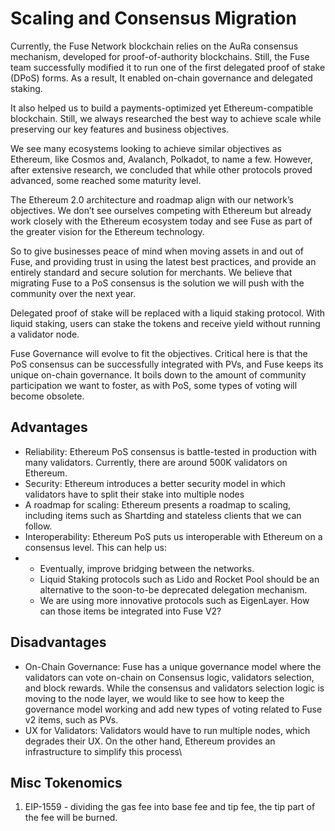 # Scaling and Consensus Migration

Currently, the Fuse Network blockchain relies on the AuRa consensus mechanism, developed for proof-of-authority blockchains. Still, the Fuse team successfully modified it to run one of the first delegated proof of stake (DPoS) forms. As a result, It enabled on-chain governance and delegated staking.

It also helped us to build a payments-optimized yet Ethereum-compatible blockchain. Still, we always researched the best way to achieve scale while preserving our key features and business objectives.

We see many ecosystems looking to achieve similar objectives as Ethereum, like Cosmos and, Avalanch, Polkadot, to name a few. However, after extensive research, we concluded that while other protocols proved advanced, some reached some maturity level.

The Ethereum 2.0 architecture and roadmap align with our network’s objectives. We don’t see ourselves competing with Ethereum but already work closely with the Ethereum ecosystem today and see Fuse as part of the greater vision for the Ethereum technology.

So to give businesses peace of mind when moving assets in and out of Fuse, and providing trust in using the latest best practices, and provide an entirely standard and secure solution for merchants. We believe that migrating Fuse to a PoS consensus is the solution we will push with the community over the next year.

Delegated proof of stake will be replaced with a liquid staking protocol. With liquid staking, users can stake the tokens and receive yield without running a validator node.

Fuse Governance will evolve to fit the objectives. Critical here is that the PoS consensus can be successfully integrated with PVs, and Fuse keeps its unique on-chain governance. It boils down to the amount of community participation we want to foster, as with PoS, some types of voting will become obsolete.

## Advantages

* Reliability: Ethereum PoS consensus is battle-tested in production with many validators. Currently, there are around 500K validators on Ethereum.
* Security: Ethereum introduces a better security model in which validators have to split their stake into multiple nodes
* A roadmap for scaling: Ethereum presents a roadmap to scaling, including items such as Shartding and stateless clients that we can follow.
* Interoperability: Ethereum PoS puts us interoperable with Ethereum on a consensus level. This can help us:
*
  * Eventually, improve bridging between the networks.
  * Liquid Staking protocols such as Lido and Rocket Pool should be an alternative to the soon-to-be deprecated delegation mechanism.
  * We are using more innovative protocols such as EigenLayer. How can those items be integrated into Fuse V2?

## Disadvantages

* On-Chain Governance: Fuse has a unique governance model where the validators can vote on-chain on Consensus logic, validators selection, and block rewards. While the consensus and validators selection logic is moving to the node layer, we would like to see how to keep the governance model working and add new types of voting related to Fuse v2 items, such as PVs.
* UX for Validators: Validators would have to run multiple nodes, which degrades their UX. On the other hand, Ethereum provides an infrastructure to simplify this process\\

## Misc Tokenomics

1. EIP-1559 - dividing the gas fee into base fee and tip fee, the tip part of the fee will be burned.
